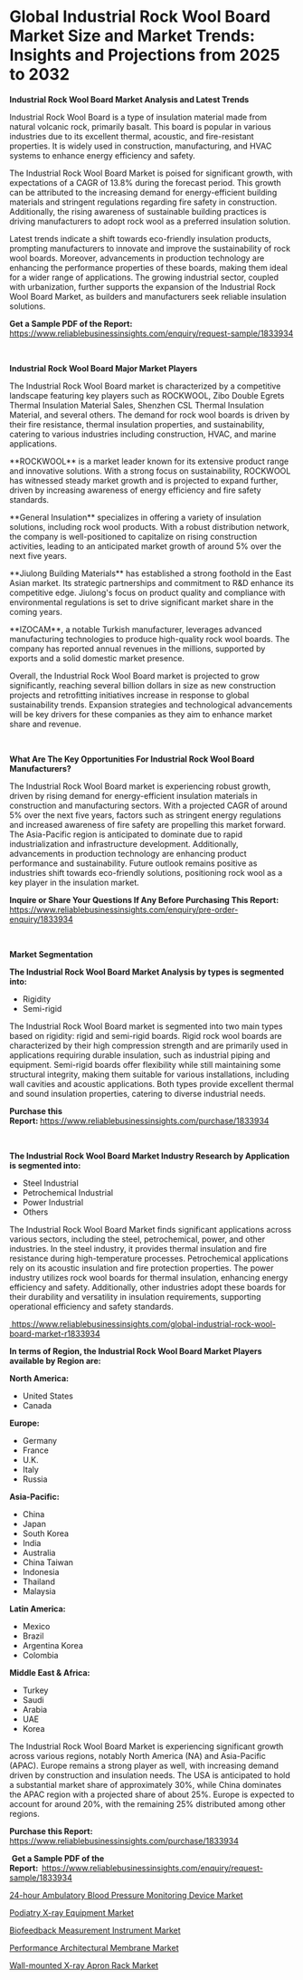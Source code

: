 <p><h1>Global Industrial Rock Wool Board Market Size and Market Trends: Insights and Projections from 2025 to 2032</h1></p><p><strong>Industrial Rock Wool Board Market Analysis and Latest Trends</strong></p>
<p><p>Industrial Rock Wool Board is a type of insulation material made from natural volcanic rock, primarily basalt. This board is popular in various industries due to its excellent thermal, acoustic, and fire-resistant properties. It is widely used in construction, manufacturing, and HVAC systems to enhance energy efficiency and safety.</p><p>The Industrial Rock Wool Board Market is poised for significant growth, with expectations of a CAGR of 13.8% during the forecast period. This growth can be attributed to the increasing demand for energy-efficient building materials and stringent regulations regarding fire safety in construction. Additionally, the rising awareness of sustainable building practices is driving manufacturers to adopt rock wool as a preferred insulation solution.</p><p>Latest trends indicate a shift towards eco-friendly insulation products, prompting manufacturers to innovate and improve the sustainability of rock wool boards. Moreover, advancements in production technology are enhancing the performance properties of these boards, making them ideal for a wider range of applications. The growing industrial sector, coupled with urbanization, further supports the expansion of the Industrial Rock Wool Board Market, as builders and manufacturers seek reliable insulation solutions.</p></p>
<p><strong>Get a Sample PDF of the Report:&nbsp;</strong> <a href="https://www.reliablebusinessinsights.com/enquiry/request-sample/1833934?utm_campaign=113&utm_medium=2&utm_source=Github&utm_content=ia&utm_term=06012025&utm_id=industrial-rock-wool-board">https://www.reliablebusinessinsights.com/enquiry/request-sample/1833934</a></p>
<p>&nbsp;</p>
<p><strong>Industrial Rock Wool Board Major Market Players</strong></p>
<p><p>The Industrial Rock Wool Board market is characterized by a competitive landscape featuring key players such as ROCKWOOL, Zibo Double Egrets Thermal Insulation Material Sales, Shenzhen CSL Thermal Insulation Material, and several others. The demand for rock wool boards is driven by their fire resistance, thermal insulation properties, and sustainability, catering to various industries including construction, HVAC, and marine applications.</p><p>**ROCKWOOL** is a market leader known for its extensive product range and innovative solutions. With a strong focus on sustainability, ROCKWOOL has witnessed steady market growth and is projected to expand further, driven by increasing awareness of energy efficiency and fire safety standards.</p><p>**General Insulation** specializes in offering a variety of insulation solutions, including rock wool products. With a robust distribution network, the company is well-positioned to capitalize on rising construction activities, leading to an anticipated market growth of around 5% over the next five years.</p><p>**Jiulong Building Materials** has established a strong foothold in the East Asian market. Its strategic partnerships and commitment to R&D enhance its competitive edge. Jiulong's focus on product quality and compliance with environmental regulations is set to drive significant market share in the coming years.</p><p>**IZOCAM**, a notable Turkish manufacturer, leverages advanced manufacturing technologies to produce high-quality rock wool boards. The company has reported annual revenues in the millions, supported by exports and a solid domestic market presence.</p><p>Overall, the Industrial Rock Wool Board market is projected to grow significantly, reaching several billion dollars in size as new construction projects and retrofitting initiatives increase in response to global sustainability trends. Expansion strategies and technological advancements will be key drivers for these companies as they aim to enhance market share and revenue.</p></p>
<p>&nbsp;</p>
<p><strong>What Are The Key Opportunities For Industrial Rock Wool Board Manufacturers?</strong></p>
<p><p>The Industrial Rock Wool Board market is experiencing robust growth, driven by rising demand for energy-efficient insulation materials in construction and manufacturing sectors. With a projected CAGR of around 5% over the next five years, factors such as stringent energy regulations and increased awareness of fire safety are propelling this market forward. The Asia-Pacific region is anticipated to dominate due to rapid industrialization and infrastructure development. Additionally, advancements in production technology are enhancing product performance and sustainability. Future outlook remains positive as industries shift towards eco-friendly solutions, positioning rock wool as a key player in the insulation market.</p></p>
<p><strong>Inquire or Share Your Questions If Any Before Purchasing This Report:</strong> <a href="https://www.reliablebusinessinsights.com/enquiry/pre-order-enquiry/1833934?utm_campaign=113&utm_medium=2&utm_source=Github&utm_content=ia&utm_term=06012025&utm_id=industrial-rock-wool-board">https://www.reliablebusinessinsights.com/enquiry/pre-order-enquiry/1833934</a></p>
<p>&nbsp;</p>
<p><strong>Market Segmentation</strong></p>
<p><strong>The Industrial Rock Wool Board Market Analysis by types is segmented into:</strong></p>
<p><ul><li>Rigidity</li><li>Semi-rigid</li></ul></p>
<p><p>The Industrial Rock Wool Board market is segmented into two main types based on rigidity: rigid and semi-rigid boards. Rigid rock wool boards are characterized by their high compression strength and are primarily used in applications requiring durable insulation, such as industrial piping and equipment. Semi-rigid boards offer flexibility while still maintaining some structural integrity, making them suitable for various installations, including wall cavities and acoustic applications. Both types provide excellent thermal and sound insulation properties, catering to diverse industrial needs.</p></p>
<p><strong>Purchase this Report:&nbsp;</strong><a href="https://www.reliablebusinessinsights.com/purchase/1833934?utm_campaign=113&utm_medium=2&utm_source=Github&utm_content=ia&utm_term=06012025&utm_id=industrial-rock-wool-board">https://www.reliablebusinessinsights.com/purchase/1833934</a></p>
<p>&nbsp;</p>
<p><strong>The Industrial Rock Wool Board Market Industry Research by Application is segmented into:</strong></p>
<p><ul><li>Steel Industrial</li><li>Petrochemical Industrial</li><li>Power Industrial</li><li>Others</li></ul></p>
<p><p>The Industrial Rock Wool Board Market finds significant applications across various sectors, including the steel, petrochemical, power, and other industries. In the steel industry, it provides thermal insulation and fire resistance during high-temperature processes. Petrochemical applications rely on its acoustic insulation and fire protection properties. The power industry utilizes rock wool boards for thermal insulation, enhancing energy efficiency and safety. Additionally, other industries adopt these boards for their durability and versatility in insulation requirements, supporting operational efficiency and safety standards.</p></p>
<p><a href="https://www.reliablebusinessinsights.com/global-industrial-rock-wool-board-market-r1833934?utm_campaign=113&utm_medium=2&utm_source=Github&utm_content=ia&utm_term=06012025&utm_id=industrial-rock-wool-board">&nbsp;https://www.reliablebusinessinsights.com/global-industrial-rock-wool-board-market-r1833934</a></p>
<p><strong>In terms of Region, the Industrial Rock Wool Board Market Players available by Region are:</strong></p>
<p>
    <p> <strong> North America: </strong>
        <ul>
            <li>United States</li>
            <li>Canada</li>
        </ul>
        </p> 
    <p> <strong> Europe: </strong>
        <ul>
            <li>Germany</li>
            <li>France</li>
            <li>U.K.</li>
            <li>Italy</li>
            <li>Russia</li>
        </ul>
        </p> 
    <p> <strong> Asia-Pacific: </strong>
        <ul>
            <li>China</li>
            <li>Japan</li>
            <li>South Korea</li>
            <li>India</li>
            <li>Australia</li>
            <li>China Taiwan</li>
            <li>Indonesia</li>
            <li>Thailand</li>
            <li>Malaysia</li>
        </ul>
        </p> 
    <p> <strong> Latin America: </strong>
        <ul>
            <li>Mexico</li>
            <li>Brazil</li>
            <li>Argentina Korea</li>
            <li>Colombia</li>
        </ul>
        </p> 
    <p> <strong> Middle East & Africa: </strong>
        <ul>
            <li>Turkey</li>
            <li>Saudi</li>
            <li>Arabia</li>
            <li>UAE</li>
            <li>Korea</li>
        </ul>
    </p>
    </p>
<p><p>The Industrial Rock Wool Board Market is experiencing significant growth across various regions, notably North America (NA) and Asia-Pacific (APAC). Europe remains a strong player as well, with increasing demand driven by construction and insulation needs. The USA is anticipated to hold a substantial market share of approximately 30%, while China dominates the APAC region with a projected share of about 25%. Europe is expected to account for around 20%, with the remaining 25% distributed among other regions.</p></p>
<p><strong>Purchase this Report: </strong><a href="https://www.reliablebusinessinsights.com/purchase/1833934?utm_campaign=113&utm_medium=2&utm_source=Github&utm_content=ia&utm_term=06012025&utm_id=industrial-rock-wool-board">https://www.reliablebusinessinsights.com/purchase/1833934</a></p>
<p>&nbsp;<strong>Get a Sample PDF of the Report:&nbsp;&nbsp;</strong><a href="https://www.reliablebusinessinsights.com/enquiry/request-sample/1833934?utm_campaign=113&utm_medium=2&utm_source=Github&utm_content=ia&utm_term=06012025&utm_id=industrial-rock-wool-board">https://www.reliablebusinessinsights.com/enquiry/request-sample/1833934</a></p>
<p><strong></strong></p>
<p><p><a href="https://www.linkedin.com/pulse/24-hour-ambulatory-blood-pressure-monitoring-device-market-xvstf?utm_campaign=113&utm_medium=2&utm_source=Github&utm_content=ia&utm_term=06012025&utm_id=industrial-rock-wool-board">24-hour Ambulatory Blood Pressure Monitoring Device Market</a></p><p><a href="https://github.com/steidmindy199393/Market-Research-Report-List-1/blob/main/podiatry-x-ray-equipment-market.md?utm_campaign=113&utm_medium=2&utm_source=Github&utm_content=ia&utm_term=06012025&utm_id=industrial-rock-wool-board">Podiatry X-ray Equipment Market</a></p><p><a href="https://www.linkedin.com/pulse/evaluating-current-future-growth-potential-biofeedback-measurement-tvjdf?utm_campaign=113&utm_medium=2&utm_source=Github&utm_content=ia&utm_term=06012025&utm_id=industrial-rock-wool-board">Biofeedback Measurement Instrument Market</a></p><p><a href="https://www.linkedin.com/pulse/detailed-market-study-global-performance-architectural-membrane-18fzf?utm_campaign=113&utm_medium=2&utm_source=Github&utm_content=ia&utm_term=06012025&utm_id=industrial-rock-wool-board">Performance Architectural Membrane Market</a></p><p><a href="https://github.com/klindsey95/Market-Research-Report-List-1/blob/main/wall-mounted-x-ray-apron-rack-market.md?utm_campaign=113&utm_medium=2&utm_source=Github&utm_content=ia&utm_term=06012025&utm_id=industrial-rock-wool-board">Wall-mounted X-ray Apron Rack Market</a></p></p>